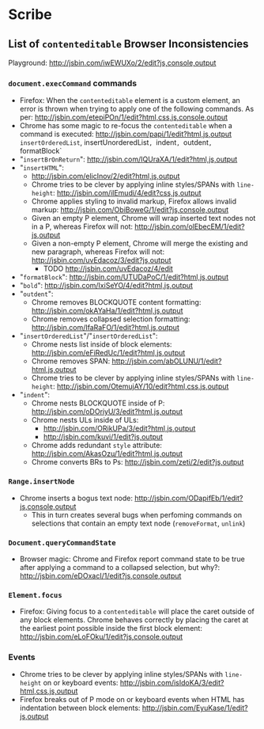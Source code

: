 Scribe
======

## List of `contenteditable` Browser Inconsistencies
Playground: http://jsbin.com/iwEWUXo/2/edit?js,console,output

### `document.execCommand` commands
* Firefox: When the `contenteditable` element is a custom element, an error is
  thrown when trying to apply one of the following commands.
  As per: http://jsbin.com/etepiPOn/1/edit?html,css,js,console,output
* Chrome has some magic to re-focus the `contenteditable` when a command is
  executed: http://jsbin.com/papi/1/edit?html,js,output
  `insertOrderedList`, insertUnorderedList`, `indent`, `outdent`, `formatBlock`
* "`insertBrOnReturn`": http://jsbin.com/IQUraXA/1/edit?html,js,output
* "`insertHTML`":
  - http://jsbin.com/elicInov/2/edit?html,js,output
  - Chrome tries to be clever by applying inline styles/SPANs with `line-height`: http://jsbin.com/ilEmudi/4/edit?css,js,output
  - Chrome applies styling to invalid markup, Firefox allows invalid markup: http://jsbin.com/ObiBoweG/1/edit?js,console,output
  - Given an empty P element, Chrome will wrap inserted text nodes not in a P,
    whereas Firefox will not: http://jsbin.com/olEbecEM/1/edit?js,output
  - Given a non-empty P element, Chrome will merge the existing and new
    paragraph, whereas Firefox will not: http://jsbin.com/uvEdacoz/3/edit?js,output
    - TODO http://jsbin.com/uvEdacoz/4/edit
* "`formatBlock`": http://jsbin.com/UTUDaPoC/1/edit?html,js,output
* "`bold`": http://jsbin.com/IxiSeYO/4/edit?html,js,output
* "`outdent`":
  - Chrome removes BLOCKQUOTE content formatting: http://jsbin.com/okAYaHa/1/edit?html,js,output
  - Chrome removes collapsed selection formatting: http://jsbin.com/IfaRaFO/1/edit?html,js,output
* "`insertOrderedList`"/"`insertOrderedList`":
  - Chrome nests list inside of block elements: http://jsbin.com/eFiRedUc/1/edit?html,js,output
  - Chrome removes SPAN: http://jsbin.com/abOLUNU/1/edit?html,js,output
  - Chrome tries to be clever by applying inline styles/SPANs with `line-height`: http://jsbin.com/OtemujAY/10/edit?html,css,js,output
* "`indent`":
  - Chrome nests BLOCKQUOTE inside of P: http://jsbin.com/oDOriyU/3/edit?html,js,output
  - Chrome nests ULs inside of ULs:
    - http://jsbin.com/ORikUPa/3/edit?html,js,output
    - http://jsbin.com/kuvi/1/edit?js,output
  - Chrome adds redundant `style` attribute: http://jsbin.com/AkasOzu/1/edit?html,js,output
  - Chrome converts BRs to Ps: http://jsbin.com/zeti/2/edit?js,output

### `Range.insertNode`
* Chrome inserts a bogus text node: http://jsbin.com/ODapifEb/1/edit?js,console,output
  - This in turn creates several bugs when perfoming commands on selections
    that contain an empty text node (`removeFormat`, `unlink`)

### `Document.queryCommandState`
* Browser magic: Chrome and Firefox report command state to be true after
  applying a command to a collapsed selection, but why?: http://jsbin.com/eDOxacI/1/edit?js,console,output

### `Element.focus`
* Firefox: Giving focus to a `contenteditable` will place the caret outside of
  any block elements. Chrome behaves correctly by placing the caret at the
  earliest point possible inside the first block element: http://jsbin.com/eLoFOku/1/edit?js,console,output

### Events
* Chrome tries to be clever by applying inline styles/SPANs with `line-height`
  on <backspace> or <delete> keyboard events: http://jsbin.com/isIdoKA/3/edit?html,css,js,output
* Firefox breaks out of P mode on <backspace> or <delete> keyboard events
  when HTML has indentation between block elements: http://jsbin.com/EyuKase/1/edit?js,output
